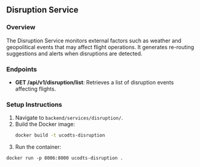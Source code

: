 ## Disruption Service

### Overview
The Disruption Service monitors external factors such as weather and geopolitical events that may affect flight operations. It generates re-routing suggestions and alerts when disruptions are detected.

### Endpoints
- **GET /api/v1/disruption/list**: Retrieves a list of disruption events affecting flights.

### Setup Instructions
1. Navigate to `backend/services/disruption/`.
2. Build the Docker image:
   ```bash
   docker build -t ucodts-disruption
3. Run the container:
```
docker run -p 8006:8000 ucodts-disruption .

